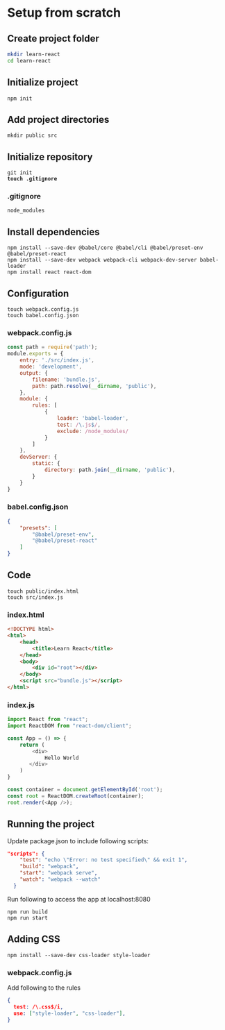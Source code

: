 # Setup from scratch

## Create project folder

```bash
mkdir learn-react
cd learn-react
```

## Initialize project

```shell
npm init
```

## Add project directories

```shell
mkdir public src
```

## Initialize repository

<pre class="language-bash"><code class="lang-bash">git init
<strong>touch .gitignore
</strong></code></pre>

### .gitignore

```
node_modules
```

## Install dependencies

```shell
npm install --save-dev @babel/core @babel/cli @babel/preset-env @babel/preset-react
npm install --save-dev webpack webpack-cli webpack-dev-server babel-loader
npm install react react-dom
```

## Configuration

```shell
touch webpack.config.js
touch babel.config.json
```

### webpack.config.js

```javascript
const path = require('path');
module.exports = {
    entry: './src/index.js',
    mode: 'development',
    output: {
        filename: 'bundle.js',
        path: path.resolve(__dirname, 'public'),
    },
    module: {
        rules: [
            {
                loader: 'babel-loader',
                test: /\.js$/,
                exclude: /node_modules/
            }
        ]
    },
    devServer: {
        static: {
            directory: path.join(__dirname, 'public'),
        }
    }
}
```

### babel.config.json

```json
{
    "presets": [
        "@babel/preset-env",
        "@babel/preset-react"
    ]
}
```

## Code

```shell
touch public/index.html
touch src/index.js
```

### index.html

```html
<!DOCTYPE html>
<html>
    <head>
        <title>Learn React</title>
    </head>
    <body>
        <div id="root"></div>
    </body>
    <script src="bundle.js"></script>
</html>
```

### index.js

```javascript
import React from "react";
import ReactDOM from "react-dom/client";

const App = () => {
    return (
        <div>
            Hello World
       </div>
    )
}

const container = document.getElementById('root');
const root = ReactDOM.createRoot(container);
root.render(<App />);
```

## Running the project

Update package.json to include following scripts:

```json
"scripts": {
    "test": "echo \"Error: no test specified\" && exit 1",
    "build": "webpack",
    "start": "webpack serve",
    "watch": "webpack --watch"
  }
```

Run following to access the app at localhost:8080

```shell
npm run build
npm run start
```

## Adding CSS

```
npm install --save-dev css-loader style-loader
```

### webpack.config.js

Add following to the rules

```json
{
  test: /\.css$/i,
  use: ["style-loader", "css-loader"],
}
```

